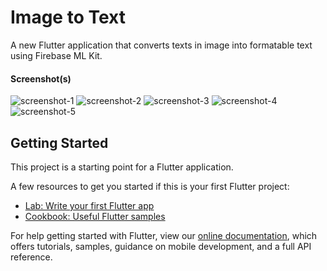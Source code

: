 # Image to Text

A new Flutter application that converts texts in image into formatable text using Firebase ML Kit.

#### Screenshot(s)
![screenshot-1](https://user-images.githubusercontent.com/37204706/72827027-084e3b00-3ca0-11ea-933b-b42848f4ea51.png)  ![screenshot-2](https://user-images.githubusercontent.com/37204706/72827534-ffaa3480-3ca0-11ea-841e-f20ff80f4923.png)  ![screenshot-3](https://user-images.githubusercontent.com/37204706/72827535-ffaa3480-3ca0-11ea-9651-2fd05662e0c3.png) 
![screenshot-4](https://user-images.githubusercontent.com/37204706/72827536-0042cb00-3ca1-11ea-99a2-0b9e253fad66.png) 
![screenshot-5](https://user-images.githubusercontent.com/37204706/72827538-0042cb00-3ca1-11ea-8bf1-ae318c9c8df2.png)



## Getting Started

This project is a starting point for a Flutter application.

A few resources to get you started if this is your first Flutter project:

- [Lab: Write your first Flutter app](https://flutter.dev/docs/get-started/codelab)
- [Cookbook: Useful Flutter samples](https://flutter.dev/docs/cookbook)

For help getting started with Flutter, view our
[online documentation](https://flutter.dev/docs), which offers tutorials,
samples, guidance on mobile development, and a full API reference.
